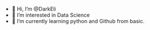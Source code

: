 - 👋 Hi, I’m @DarkEli
- 👀 I’m interested in Data Science 
- 🌱 I’m currently learning python and Github from basic.

<!---
DarkEli/DarkEli is a ✨ special ✨ repository because its `README.md` (this file) appears on your GitHub profile.
You can click the Preview link to take a look at your changes.
--->
